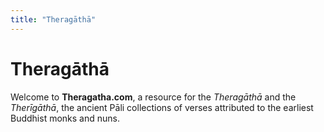 ```yaml
---
title: "Theragāthā"
---
```


# Theragāthā

Welcome to **Theragatha.com**, a resource for the *Theragāthā* and the *Therīgāthā*, the ancient Pāli collections of verses attributed to the earliest Buddhist monks and nuns.

<!-- ## Downloads

<a href="https://ftp.budaedu.org/ebooks/pdf/EN385.pdf" target="blank" rel="noopener noreferrer">Bhikkhu Sujato’s Translation (PDF Edition)</a> -->

<!-- ## Contents

### [Chapter One](theragatha/chapter_one/)

### [Chapter Two](theragatha/chapter_two/)

### [Chapter Three](theragatha/chapter_three/)

### [Chapter Four](theragatha/chapter_four/)

### [Chapter Five](theragatha/chapter_five/)

### [Chapter Six](theragatha/chapter_six/)

### [Chapter Seven](theragatha/chapter_seven/)

### [Chapter Eight](theragatha/chapter_eight/)

### [Chapter Nine](theragatha/chapter_nine/)

### [Chapter Ten](theragatha/chapter_ten/)

### [Chapter Eleven](theragatha/chapter_eleven/)

### [Chapter Twelve](theragatha/chapter_twelve/)

### [Chapter Thirteen](theragatha/chapter_thirteen/)

### [Chapter Fourteen](theragatha/chapter_fourteen/)

### [Chapter Fifteen](theragatha/chapter_fifteen/) -->
